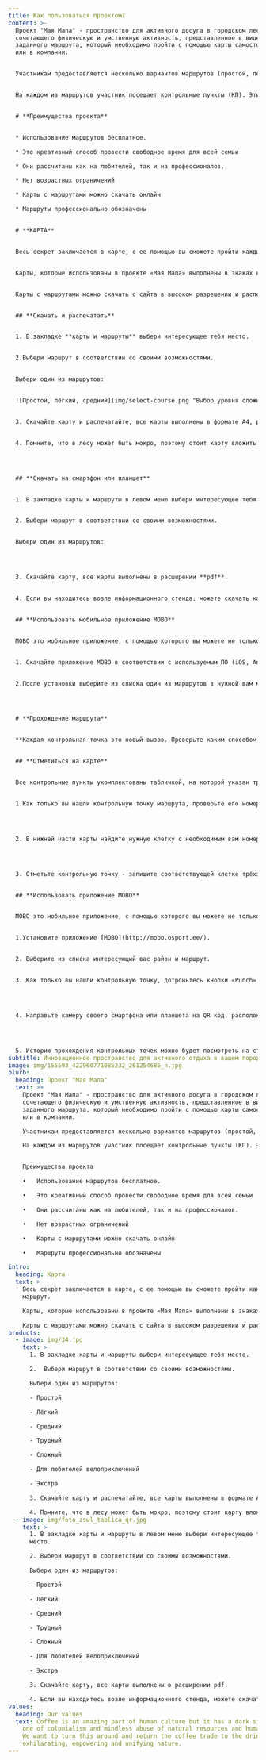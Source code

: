 ```yaml
---
title: Как пользоваться проектом?
content: >-
  Проект "Мая Мапа" - пространство для активного досуга в городском лесопарке,
  сочетающего физическую и умственную активность, представленное в виде
  заданного маршрута, который необходимо пройти с помощью карты самостоятельно
  или в компании.


  Участникам предоставляется несколько вариантов маршрутов (простой, легкий, средний, сложный, трудный, экстра, веломаршрут) в зависимости от возраста, физической подготовки, средства передвижения. Проходить маршруты разрешено неограниченное число раз. Также предоставлена возможность самостоятельного планирования маршрутов.


  На каждом из маршрутов участник посещает контрольные пункты (КП). Эти точки обозначены на местности деревянными столбиками. Столбики оборудованы информационными табличками с указанием номера КП, QR кодом, буквенным кодом.


  # **Преимущества проекта**


  * Использование маршрутов бесплатное.

  * Это креативный способ провести свободное время для всей семьи

  * Они рассчитаны как на любителей, так и на профессионалов.

  * Нет возрастных ограничений

  * Карты с маршрутами можно скачать онлайн

  * Маршруты профессионально обозначены


  # **КАРТА**


  Весь секрет заключается в карте, с ее помощью вы сможете пройти каждый маршрут.


  Карты, которые использованы в проекте «Мая Мапа» выполнены в знаках карт спортивного ориентирования. Карта – отображает местность вокруг вас, с мощью ее участник может с ориентироваться на местности и найти оптимальный путь к контрольной точке маршрута.


  Карты с маршрутами можно скачать с сайта в высоком разрешении и распечатать самостоятельно дома. Также можно проходить маршрут с помощью смартфона или планшета, предварительно загрузив карту с маршрутом с сайта или просто сделав фото карты со всеми КП на информационном стенде. Маршруты можно проходить в любое удобное время суток без привязки к датам, всесезонно.


  ## **Скачать и распечатать**


  1. В закладке **карты и маршруты** выбери интересующее тебя место.


  2.Выбери маршрут в соответствии со своими возможностями.


  Выбери один из маршрутов:


  ![Простой, лёгкий, средний](img/select-course.png "Выбор уровня сложности маршрута")


  3. Скачайте карту и распечатайте, все карты выполнены в формате А4, расширение файла **pdf**


  4. Помните, что в лесу может быть мокро, поэтому стоит карту вложить в защитный пакет.




  ## **Скачать на смартфон или планшет**


  1. В закладке карты и маршруты в левом меню выбери интересующее тебя место.


  2. Выбери маршрут в соответствии со своими возможностями.


  Выбери один из маршрутов:




  3. Скачайте карту, все карты выполнены в расширении **pdf**.


  4. Если вы находитесь возле информационного стенда, можете скачать карту сканировав **QR** код. Достаточно только будет выбрать сложность маршрута.


  ## **Использовать мобильное приложение MOBO**


  MOBO это мобильное приложение, с помощью которого вы можете не только находить контрольные точки маршрута, но и отмечаться на них.


  1. Скачайте приложение MOBO в соответствии с используемым ПО (iOS, Android, Windows Phone, Nokia).


  2.После установки выберите из списка один из маршрутов в нужной вам местности., на экране появится карта с маршрутом. Каждая контрольная точка оборудована табличкой с размещенным на ней QR кодом, с помощью которого вы сможете произвести отметку на нем.




  # **Прохождение маршрута**


  **Каждая контрольная точка-это новый вызов. Проверьте каким способом вы можете подтвердить свое нахождение на контрольной точке.**


  ## **Отметиться на карте**


  Все контрольные пункты укомплектованы табличкой, на которой указан трехзначным код. С помощью которого вы можете подтвердить прохождение контрольной точки маршрута.


  1.Как только вы нашли контрольную точку маршрута, проверьте его номер, есть ли он в таблице возле карты, чтобы удостовериться, что вы находитесь на правильной контрольной точке маршрута.




  2. В нижней части карты найдите нужную клетку с необходимым вам номером




  3. Отметьте контрольную точку - запишите соответствующей клетке трёхзначный код, который можно будет проверить на финише.


  ## **Использовать приложение MOBO**


  MOBO это мобильное приложение, с помощью которого вы можете не только находить контрольные точки, но и отмечаться на них. МОBO- это международный проект, в базе которого находится несколько десятков карт с 8 стран мира, и она все время растет.


  1.Установите приложение [MOBO](http://mobo.osport.ee/).


  2. Выберите из списка интересующий вас район и маршрут.


  3. Как только вы нашли контрольную точку, дотроньтесь кнопки «Punch» в правом верхнем углу экрана.




  4. Направьте камеру своего смартфона или планшета на QR код, расположенный на табличке и чуть подождите, камера отсканирует код и отметит его прохождение автоматически.




  5. Историю прохождения контрольных точек можно будет посмотреть на странице МОВО
subtitle: Инновационное пространство для активного отдыха в вашем городе.
image: img/155593_422960771085232_261254686_n.jpg
blurb:
  heading: Проект "Мая Мапа"
  text: >+
    Проект "Мая Мапа" - пространство для активного досуга в городском лесопарке,
    сочетающего физическую и умственную активность, представленное в виде
    заданного маршрута, который необходимо пройти с помощью карты самостоятельно
    или в компании.

    Участникам предоставляется несколько вариантов маршрутов (простой, легкий, средний, сложный, трудный, экстра, веломаршрут) в зависимости от возраста, физической подготовки, средства передвижения. Проходить маршруты разрешено неограниченное число раз. Также предоставлена возможность самостоятельного планирования маршрутов.

    На каждом из маршрутов участник посещает контрольные пункты (КП). Эти точки обозначены на местности деревянными столбиками. Столбики оборудованы информационными табличками с указанием номера КП, QR кодом, буквенным кодом.


    Преимущества проекта

    •	Использование маршрутов бесплатное.

    •	Это креативный способ провести свободное время для всей семьи

    •	Они рассчитаны как на любителей, так и на профессионалов.

    •	Нет возрастных ограничений

    •	Карты с маршрутами можно скачать онлайн

    •	Маршруты профессионально обозначены

intro:
  heading: Карта
  text: >-
    Весь секрет заключается в карте, с ее помощью вы сможете пройти каждый
    маршрут.

    Карты, которые использованы в проекте «Мая Мапа» выполнены в знаках карт спортивного ориентирования. Карта – отображает местность вокруг вас, с мощью ее участник может с ориентироваться на местности и найти оптимальный путь к контрольной точке маршрута.

    Карты с маршрутами можно скачать с сайта в высоком разрешении и распечатать самостоятельно дома. Также можно проходить маршрут с помощью смартфона или планшета, предварительно загрузив карту с маршрутом с сайта или просто сделав фото карты со всеми КП на информационном стенде. Маршруты можно проходить в любое удобное время суток без привязки к датам, всесезонно.
products:
  - image: img/34.jpg
    text: >
      1. В закладке карты и маршруты выбери интересующее тебя место. 

      2.  Выбери маршрут в соответствии со своими возможностями.

      Выбери один из маршрутов:

      - Простой

      - Лёгкий

      - Средний

      - Трудный

      - Сложный

      - Для любителей велоприключений

      - Экстра

      3. Скачайте карту и распечатайте, все карты выполнены в формате А4, расширение файла pdf.

      4. Помните, что в лесу может быть мокро, поэтому стоит карту вложить в защитный пакет.
  - image: img/foto_zswl_tablica_qr.jpg
    text: >
      1. В закладке карты и маршруты в левом меню выбери интересующее тебя
      место.

      2. Выбери маршрут в соответствии со своими возможностями.

      Выбери один из маршрутов:

      - Простой

      - Лёгкий

      - Средний

      - Трудный

      - Сложный

      - Для любителей велоприключений

      - Экстра

      3. Скачайте карту, все карты выполнены в расширении pdf.

      4. Если вы находитесь возле информационного стенда, можете скачать карту сканировав QR код. Достаточно только будет выбрать сложность маршрута. 
values:
  heading: Our values
  text: Coffee is an amazing part of human culture but it has a dark side too –
    one of colonialism and mindless abuse of natural resources and human lives.
    We want to turn this around and return the coffee trade to the drink’s
    exhilarating, empowering and unifying nature.
---
```

